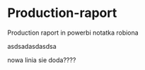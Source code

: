 # Production-raport
Production raport in powerbi
notatka robiona

asdsadasdasdsa


nowa linia sie doda????

